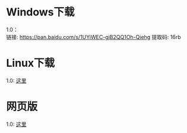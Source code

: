# Windows下载
1.0：<br>
链接: https://pan.baidu.com/s/1UYiWEC-gjB2QQ1Oh-Qiehg 提取码: 16rb
# Linux下载
1.0: [这里](躲避炸弹linux.zip)
# 网页版
1.0: [这里](躲避炸弹/)
